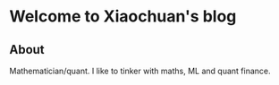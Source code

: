 # Welcome to Xiaochuan's blog


## About 

Mathematician/quant. I like to tinker with maths, ML and quant finance. 